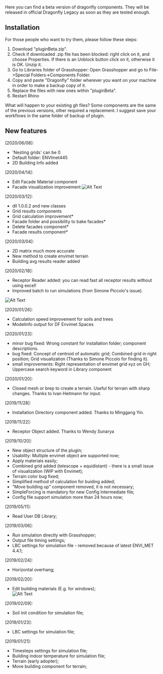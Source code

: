 Here you can find a beta version of dragonfly components. They will be released in official Dragonfly Legacy as soon as they are tested enough.

## Installation

For those people who want to try them, please follow these steps:
<ol>
  <li>Download "pluginBeta.zip".</li>
  <li>Check if downloaded .zip file has been blocked: right click on it, and choose Properties. If there is an Unblock button click on it, otherwise it is OK. Unzip it.</li>
  <li>Go to Libraries folder of Grasshopper: Open Grasshopper and go to File->Special Folders->Components Folder.</li>
  <li>Copy and paste "Dragonfly" folder wherever you want on your machine in order to make a backup copy of it.</li>
  <li>Replace the files with new ones within "pluginBeta".</li>
  <li>Restart Rhino</li>
</ol>

What will happen to your existing gh files? Some components are the same of the previous versions, other required a replacement. I suggest save your workflows in the same folder of backup of plugin.

## New features
[2020/06/08]:
- 'Nesting grids' can be 0
- Default folder: ENVImet445
- 2D Building Info added

[2020/04/14]:
- Edit Facade Material component
- Facade visualization improvement
![Alt Text](https://github.com/AntonelloDN/df_envimet/blob/master/envimet/EditFacadeMaterial.gif)

[2020/03/12]:
- dll 1.0.0.2 and new classes
- Grid results components
- Grid calculation improvement*
- Facade folder and possibility to bake facades*
- Delete facades component*
- Facade results component*

[2020/03/04]:
- 2D matrix much more accurate
- New method to create envimet terrain
- Building avg results reader added

[2020/02/18]:
- Receptor Reader added: you can read fast all receptor results without using excel!
- Improved batch to run simulations (from Simone Piccolo's issue).

![Alt Text](https://github.com/AntonelloDN/df_envimet/blob/master/envimet/ReceptorOutputReader.gif)

[2020/01/26]:
- Calculation speed improvement for soils and trees
- Modelinfo output for DF Envimet Spaces

[2020/01/23]:
- minor bug fixed: Wrong constant for installation folder; component descriptions.
- bug fixed: Concept of centroid of automatic grid; Combined grid in right position; Grid visualization (Thanks to Simone Piccolo for finding it).
- small improvements: Right representation of envimet grid xyz on GH; Uppercase search keyword in Library component

[2020/01/20]:
- Closed mesh or brep to create a terrain. Useful for terrain with sharp changes. Thanks to Ivan Heitmann for input.

[2019/11/28]:
- Installation Directory component added. Thanks to Minggang Yin.

[2019/11/22]:
- Receptor Object added. Thanks to Wendy Sunarya

[2019/10/20]:
- New object structure of the plugin;
- Usability: Multiple envimet object are supported now;
- Apply materials easily;
- Combined grid added (telescope + equidistant) - there is a small issue of visualization (WIP with Envimet);
- Terrain color bug fixed;
- Simplified method of calculation for buiding added;
- "Move building up" component removed, it is not necessary;
- SimpleForcing is mandatory for new Config Intermediate file;
- Config file support simulation more than 24 hours now;

[2019/05/11]:
- Read User DB Library;

[2019/03/06]:
- Run simulation directly with Grasshopper;
- Output file timing settings;
- LBC settings for simulation file - removed because of latest ENVI_MET 4.4.1;

[2019/02/24]:
- Horizontal overhang;

[2019/02/20]:
- Edit building materials (E.g. for windows);<br>
![Alt Text](https://github.com/AntonelloDN/df_envimet/blob/master/envimet/EditBuildingMaterialComponent.png)

[2019/02/09]:
- Soil init condition for simulation file;

[2019/01/23]:
- LBC settings for simulation file;

[2019/01/21]:
- Timesteps settings for simulation file;
- Building indoor temperature for simulation file;
- Terrain (early adopter);
- Move building component for terrain;
